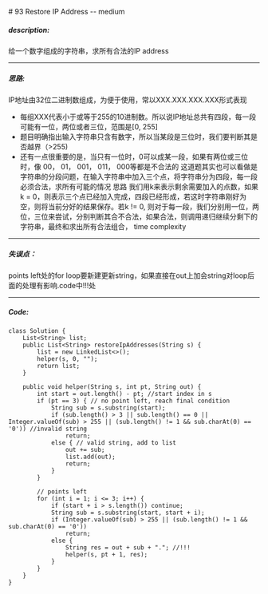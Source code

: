 \# 93 Restore IP Address -- medium
##### description:
给一个数字组成的字符串，求所有合法的IP address
****************
##### 思路:
IP地址由32位二进制数组成，为便于使用，常以XXX.XXX.XXX.XXX形式表现
- 每组XXX代表小于或等于255的10进制数。所以说IP地址总共有四段，每一段可能有一位，两位或者三位，范围是[0, 255]
- 题目明确指出输入字符串只含有数字，所以当某段是三位时，我们要判断其是否越界（>255)
- 还有一点很重要的是，当只有一位时，0可以成某一段，如果有两位或三位时，像 00， 01， 001， 011， 000等都是不合法的
这道题其实也可以看做是字符串的分段问题，在输入字符串中加入三个点，将字符串分为四段，每一段必须合法，求所有可能的情况
思路
我们用k来表示剩余需要加入的点数，如果k = 0，则表示三个点已经加入完成，四段已经形成，若这时字符串刚好为空，则将当前分好的结果保存。若k != 0, 则对于每一段，我们分别用一位，两位，三位来尝试，分别判断其合不合法，如果合法，则调用递归继续分剩下的字符串，最终和求出所有合法组合，
time complexity
**********
##### 失误点：
points left处的for loop要新建更新string，如果直接在out上加会string对loop后面的处理有影响.code中!!!处
********
##### Code:
```
class Solution {
    List<String> list;
    public List<String> restoreIpAddresses(String s) {
        list = new LinkedList<>();
        helper(s, 0, "");
        return list;
    }

    public void helper(String s, int pt, String out) {
        int start = out.length() - pt; //start index in s
        if (pt == 3) { // no point left, reach final condition
            String sub = s.substring(start);
            if (sub.length() > 3 || sub.length() == 0 || Integer.valueOf(sub) > 255 || (sub.length() != 1 && sub.charAt(0) == '0')) //invalid string
                return;
            else { // valid string, add to list
                out += sub;
                list.add(out);
                return;
            }
        }

        // points left
        for (int i = 1; i <= 3; i++) {
            if (start + i > s.length()) continue;
            String sub = s.substring(start, start + i);
            if (Integer.valueOf(sub) > 255 || (sub.length() != 1 && sub.charAt(0) == '0'))
                return;
            else {
                String res = out + sub + "."; //!!!
                helper(s, pt + 1, res);
            }
        }
    }
}
```
